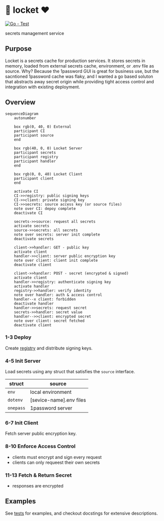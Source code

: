 # 🔐 locket ❤️

[![Go - Test](https://github.com/grackleclub/locket/actions/workflows/go.yml/badge.svg?branch=main)](https://github.com/grackleclub/locket/actions/workflows/go.yml)

secrets management service

## Purpose
Locket is a secrets cache for production services. It stores secrets in memory, loaded from external secrets cache, environment, or .env file as source. Why? Because the 1password GUI is great for business use, but the sacntioned 1password cache was flaky, and I wanted a go based soluton that abstracts away secret origin while providing tight access control and integration with existing deployment.

## Overview
```mermaid
sequenceDiagram
    autonumber

    box rgb(0, 40, 0) External 
    participant CI
    participant source
    end

    box rgb(40, 0, 0) Locket Server
    participant secrets
    participant registry
    participant handler
    end

    box rgb(0, 0, 40) Locket Client
    participant client
    end

    activate CI
    CI->>registry: public signing keys
    CI->>client: private signing key
    CI->>secrets: source access key (or source files)
    note over CI: depoy complete
    deactivate CI

    secrets->>source: request all secrets
    activate secrets
    source->>secrets: all secrets
    note over secrets: server init complete
    deactivate secrets

    client->>handler: GET - public key
    activate client
    handler->>client: server public encryption key
    note over client: client init complete
    deactivate client

    client->>handler: POST - secret (encrypted & signed)
    activate client
    handler->>registry: authenticate signing key
    activate handler
    registry->>handler: verify identity
    note over handler: auth & access control
    handler--x client: forbidden
    deactivate handler
    handler->>secrets: request secret
    secrets->>handler: secret value
    handler-->>client: encrypted secret
    note over client: secret fetched
    deactivate client
```

### 1-3 Deploy
Create [registry](./registry.go) and distribute signing keys.

### 4-5 Init Server
Load secrets using any struct that satisfies the `source` interface.

struct | source
--- | ---
`env` | local environment
`dotenv` | [sevice-name].env files
`onepass` | 1password server


### 6-7 Init Client
Fetch server public encryption key.

### 8-10 Enforce Access Control
- clients must encrypt and sign every request
- clients can only requeest their own secrets

### 11-13 Fetch & Return Secret
- responses are encrypted

 ## Examples
See [tests](./locket_test.go) for examples, and checkout docstings for extensive descriptions.
